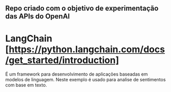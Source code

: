 ## Repo criado com o objetivo de experimentação das APIs do OpenAI

# LangChain [https://python.langchain.com/docs/get_started/introduction]

É um framework para desenvolvimento de aplicações baseadas em modelos de linguagem. Neste exemplo é usado para analise de sentimentos com base em texto.
